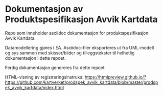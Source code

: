 # Dokumentasjon av Produktspesifikasjon Avvik Kartdata #

Repo som inneholder asciidoc dokumentasjon for produktspesifikasjon Avvik Kartdata.

Datamodellering gjøres i EA. Asciidoc-filer eksporteres ut fra UML-modell og sys sammen med skisser/bilder og tilleggstekster til helhetlig dokumentasjon i dette repoet.

Ferdig dokumentasjon genereres fra dette repoet

HTML-visning av registreringsinstruks: https://htmlpreview.github.io/?https://github.com/kartverket/prodspek_avvik_kartdata/blob/master/prodspek_avvik_kartdata/index.html